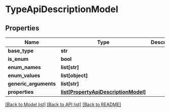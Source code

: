 # TypeApiDescriptionModel


## Properties
Name | Type | Description | Notes
------------ | ------------- | ------------- | -------------
**base_type** | **str** |  | [optional] 
**is_enum** | **bool** |  | [optional] 
**enum_names** | **list[str]** |  | [optional] 
**enum_values** | **list[object]** |  | [optional] 
**generic_arguments** | **list[str]** |  | [optional] 
**properties** | [**list[PropertyApiDescriptionModel]**](PropertyApiDescriptionModel.md) |  | [optional] 

[[Back to Model list]](../README.md#documentation-for-models) [[Back to API list]](../README.md#documentation-for-api-endpoints) [[Back to README]](../README.md)


